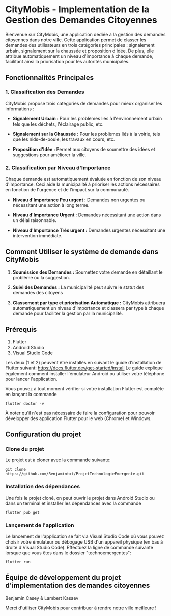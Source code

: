 # CityMobis - Implementation de la Gestion des Demandes Citoyennes

Bienvenue sur CityMobis, une application dédiée à la gestion des demandes citoyennes dans notre ville. Cette application permet de classer les demandes des utilisateurs en trois catégories principales : signalement urbain, signalement sur la chaussée et proposition d'idée. De plus, elle attribue automatiquement un niveau d'importance à chaque demande, facilitant ainsi la priorisation pour les autorités municipales.

## Fonctionnalités Principales

### 1. Classification des Demandes

CityMobis propose trois catégories de demandes pour mieux organiser les informations :

- **Signalement Urbain :** Pour les problèmes liés à l'environnement urbain tels que les déchets, l'éclairage public, etc.

- **Signalement sur la Chaussée :** Pour les problèmes liés à la voirie, tels que les nids-de-poule, les travaux en cours, etc.

- **Proposition d'Idée :** Permet aux citoyens de soumettre des idées et suggestions pour améliorer la ville.

### 2. Classification par Niveau d'Importance

Chaque demande est automatiquement évaluée en fonction de son niveau d'importance. Ceci aide la municipalité à prioriser les actions nécessaires en fonction de l'urgence et de l'impact sur la communauté.

- **Niveau d'Importance Peu urgent :** Demandes non urgentes ou nécessitant une action à long terme.

- **Niveau d'Importance Urgent :** Demandes nécessitant une action dans un délai raisonnable.

- **Niveau d'Importance Très urgent :** Demandes urgentes nécessitant une intervention immédiate.

## Comment Utiliser le système de demande dans CityMobis

1. **Soumission des Demandes :** Soumettez votre demande en détaillant le problème ou la suggestion.

2. **Suivi des Demandes :** La municipalité peut suivre le statut des demandes des citoyens

3. **Classement par type et priorisation Automatique :** CityMobis attribuera automatiquement un niveau d'importance et classera par type à chaque demande pour faciliter la gestion par la municipalité.


## Prérequis
1. Flutter
2. Android Studio
3. Visual Studio Code

Les deux (1 et 2) peuvent être installés en suivant le guide d'installation de Flutter suivant: https://docs.flutter.dev/get-started/install
Le guide explique également comment installer l'émulateur Android ou utiliser votre téléphone pour lancer l'application.

Vous pouvez à tout moment vérifier si votre installation Flutter est complète en lançant la commande
```shell
flutter doctor -v
```
À noter qu'il n'est pas nécessaire de faire la configuration pour pouvoir développer des application Flutter pour le web (Chrome) et Windows.

## Configuration du projet
### Clone du projet
Le projet est à cloner avec la commande suivante:
```shell
git clone https://github.com/Benjamintxt/ProjetTechnologieEmergente.git
```
### Installation des dépendances
Une fois le projet cloné, on peut ouvrir le projet dans Android Studio ou dans un terminal et installer les dépendances avec la commande 
```shell
flutter pub get
```

### Lançement de l'application
Le lancement de l'application se fait via Visual Studio Code où vous pouvez choisir votre émulateur ou débogage USB d'un appareil physique (en bas à droite d'Visual Studio Code).
Effectuez la ligne de commande suivante lorsque que vous êtes dans le dossier "technoemergentes":

```shell
flutter run
```

## Équipe de développement du projet d'implementation des demandes citoyennes

Benjamin Casey & Lambert Kasaev

Merci d'utiliser CityMobis pour contribuer à rendre notre ville meilleure !
